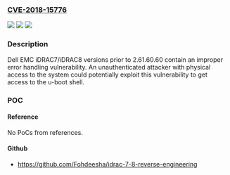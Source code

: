 ### [CVE-2018-15776](https://cve.mitre.org/cgi-bin/cvename.cgi?name=CVE-2018-15776)
![](https://img.shields.io/static/v1?label=Product&message=iDRAC&color=blue)
![](https://img.shields.io/static/v1?label=Version&message=iDRAC72.61.60.60%20&color=brighgreen)
![](https://img.shields.io/static/v1?label=Vulnerability&message=Improper%20Error%20Handling%20Vulnerability.%20&color=brighgreen)

### Description

Dell EMC iDRAC7/iDRAC8 versions prior to 2.61.60.60 contain an improper error handling vulnerability. An unauthenticated attacker with physical access to the system could potentially exploit this vulnerability to get access to the u-boot shell.

### POC

#### Reference
No PoCs from references.

#### Github
- https://github.com/Fohdeesha/idrac-7-8-reverse-engineering


